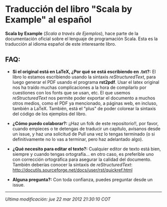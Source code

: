 Traducción del libro "Scala by Example" al español
==================================================

**Scala by Example** (_Scala a través de Ejemplos_), hace parte de la 
documentación oficial sobre el lenguaje de programación Scala. 
Esta es la traducción al idioma español de este interesante libro.


FAQ:
----

* **Si el original está en LaTeX, ¿Por qué se está escribiendo en .txt?:** 
  El libro lo estamos escribiendo usando la sintaxis _reStructuredText_, para 
  luego generar el PDF usando el programa **rst2pdf**.
  Usar el latex original nos ha traído muchas complicaciones a la hora de 
  compilarlo por cuestiones con los fonts que se usan, etc.
  El que usemos _reStructuredText_ nos permite poder exportar el documento a 
  muchos otros medios, como el PDF ya mencionado, a páginas web, en incluso, 
  también a LaTeX.
  También, está el "plus" de poder colorear la sintaxis del código de los
  ejemplos del libro.
   
   
* **¿Cómo puedo colaborar?:** ¡¡Haz un folk de este repositorio!!, por favor,
  cuando empieces o te detengas de traducir un capítulo, avísanos desde un 
  issue, y haz una solicitud de Pull una vez lo tengas terminado (o si 
  definitivamente no lo vas a terminar, pero haz adelantado algo).


* **¿Qué necesito para editar el texto?:** Cualquier editor de texto está bien,
  siempre y cuando tengas ortografía... en otro caso, es preferible uno con 
  corrección ortográfica para asegurar la calidad del documento.
  También deberías conocer la sintaxis de _reStructuredText_: 
  http://docutils.sourceforge.net/docs/user/rst/quickref.html
   

* **Alguna pregunta?:** Con toda confianza, puedes preguntar desde un issue.



--------------------------

_Ultima modificación: jue 22 mar 2012 21:30:10 COT_
